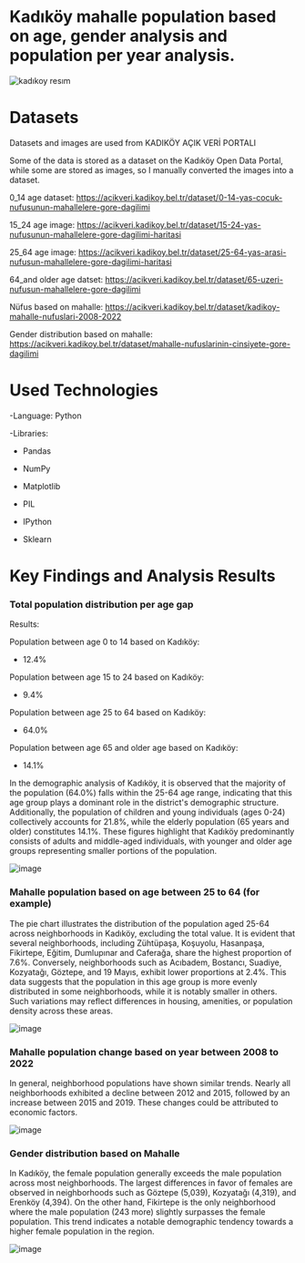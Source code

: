 # Kadıköy mahalle population based on age, gender analysis and population per year analysis.
![kadıkoy resım](https://github.com/user-attachments/assets/469e0bfa-e156-48bd-ace7-8f9b2c960f87)
# Datasets
Datasets and images are used from KADIKÖY AÇIK VERİ PORTALI

Some of the data is stored as a dataset on the Kadıköy Open Data Portal, while some are stored as images, so I manually converted the images into a dataset.

0_14 age dataset: https://acikveri.kadikoy.bel.tr/dataset/0-14-yas-cocuk-nufusunun-mahallelere-gore-dagilimi

15_24 age image: https://acikveri.kadikoy.bel.tr/dataset/15-24-yas-nufusunun-mahallelere-gore-dagilimi-haritasi

25_64 age image: https://acikveri.kadikoy.bel.tr/dataset/25-64-yas-arasi-nufusun-mahallelere-gore-dagilimi-haritasi

64_and older age datset: https://acikveri.kadikoy.bel.tr/dataset/65-uzeri-nufusun-mahallelere-gore-dagilimi

Nüfus based on mahalle: https://acikveri.kadikoy.bel.tr/dataset/kadikoy-mahalle-nufuslari-2008-2022

Gender distribution based on mahalle: https://acikveri.kadikoy.bel.tr/dataset/mahalle-nufuslarinin-cinsiyete-gore-dagilimi

# Used Technologies

-Language: Python

-Libraries:

* Pandas

* NumPy

* Matplotlib

* PIL

* IPython

* Sklearn

# Key Findings and Analysis Results

### Total population distribution per age gap

Results:

Population between age 0 to 14 based on Kadıköy:
- 12.4%

Population between age 15 to 24 based on Kadıköy:
- 9.4%

Population between age 25 to 64 based on Kadıköy:
- 64.0%

Population between age 65 and older age based on Kadıköy:
- 14.1%

In the demographic analysis of Kadıköy, it is observed that the majority of the population (64.0%) falls within the 25-64 age range, indicating that this age group plays a dominant role in the district's demographic structure. Additionally, the population of children and young individuals (ages 0-24) collectively accounts for 21.8%, while the elderly population (65 years and older) constitutes 14.1%. These figures highlight that Kadıköy predominantly consists of adults and middle-aged individuals, with younger and older age groups representing smaller portions of the population.

![image](https://github.com/user-attachments/assets/1ad38f2e-06db-4a18-ba1f-923771669710)


### Mahalle population based on age between 25 to 64 (for example)


The pie chart illustrates the distribution of the population aged 25-64 across neighborhoods in Kadıköy, excluding the total value. It is evident that several neighborhoods, including  Zühtüpaşa, Koşuyolu, Hasanpaşa, Fikirtepe, Eğitim, Dumlupınar and Caferağa, share the highest proportion of 7.6%. Conversely, neighborhoods such as Acıbadem, Bostancı, Suadiye, Kozyatağı, Göztepe, and 19 Mayıs, exhibit lower proportions at 2.4%. This data suggests that the population in this age group is more evenly distributed in some neighborhoods, while it is notably smaller in others. Such variations may reflect differences in housing, amenities, or population density across these areas.


![image](https://github.com/user-attachments/assets/3d3feabb-0885-41cf-8279-6fd711b26a7c)


### Mahalle population change based on year between 2008 to 2022

In general, neighborhood populations have shown similar trends. Nearly all neighborhoods exhibited a decline between 2012 and 2015, followed by an increase between 2015 and 2019. These changes could be attributed to economic factors.

![image](https://github.com/user-attachments/assets/3ddba4ee-a80f-4b2f-bdd4-bd31a4c6f2bc)

### Gender distribution based on Mahalle

In Kadıköy, the female population generally exceeds the male population across most neighborhoods. The largest differences in favor of females are observed in neighborhoods such as Göztepe (5,039), Kozyatağı (4,319), and Erenköy (4,394). On the other hand, Fikirtepe is the only neighborhood where the male population (243 more) slightly surpasses the female population. This trend indicates a notable demographic tendency towards a higher female population in the region.

![image](https://github.com/user-attachments/assets/e67b4034-95ee-46eb-b569-7331d4816550)
